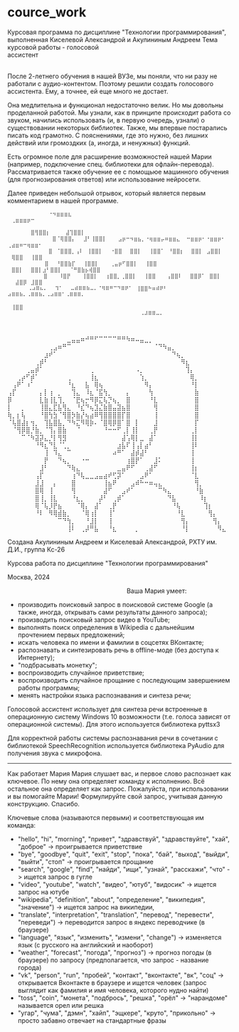 # cource_work
Курсовая программа по дисциплине "Технологии программирования", выполненная Киселевой Александрой и Акулининым Андреем
Тема курсовой работы - голосовой ассистент⠀⠀⠀⠀⠀⠀⠀⠀⠀⠀⠀⠀⠀⠀⠀⠀⠀⠀⠀⠀⠀⠀⠀⠀⠀⠀⠀⠀⠀⠀⠀⠀⠀⠀⠀⠀⠀⠀⠀⠀⠀⠀⠀⠀⠀⠀⠀

После 2-летнего обучения в нашей ВУЗе, мы поняли, что ни разу не работали с аудио-контентом. Поэтому решили создать голосового ассистента. Ему, а точнее, ей еще много не достает.

Она медлительна и функционал недостаточно велик. Но мы довольны проделанной работой. Мы узнали, как в принципе происходит работа со звуком, начились использовать (и, в первую очередь, узнали) о существовании некоторых библиотек. Также, мы впервые постарались писать код грамотно. С пояснениями, где это нужно, без лишних действий или громоздких (а, иногда, и ненужных) функций.

Есть огромное поле для расширение возможностей нашей Марии (например, подключение спец. библиотеки для офлайн-перевода). Рассматривается также обучение ее с помощьюе машинного обучения (для прогнозирования ответов) или использование нейросети. 

Далее приведен небольшой отрывок, который является первым комментарием в нашей программе.⠀⠀⠀  

            ⠀⠀⠀⠀⠐⠲⣶⣶⣶⣆⠀⠀⠀⠀ ⠀⢀⣶⣶⣶⡶⠒⠀⠀⠀⠀⠀⠀⠀⠀⠀⠀⠀⠀⠀⠀⠀⠀⠀⠀⠀⠀⠀⠀⠀⠀⠀⠀⠀⠀⠀⠀⠀⠀⠀⠀⠀⠀⠀⠀⠀⠀⠀⠀⠀⠀⠀⠀
            ⠀⠀⠀⠀⠀⠀⣿⢻⣿⣿⡆⠀⠀⠀⠀⣼⢹⣿⣿⡇⠀⠀⠀⠀⠀⠀⠀⠀⠀⠀⠀⠀⠀⠀⠀⠀⠀⠀⠀⠀⠀⠀⠀⠀⠀⠀⠀⠀⠀⠀⠀⠀⠀⠀⠀⠀⠀⠀⠀⠀⠀⠀⠀⠀⠀⠀⠀
            ⠀⠀⠀⠀⠀⣿⠈⢿⣿⣿⡄⠀⠀⣸⠃⢸⣿⣿⡇⠀⠀⠀⣠⡶⠒⠲⣶⣦⡀⠐⢶⣶⣶⡤⠶⣶⣶⣄  ⠒⣶⣶⡶⠂⠐⣶⣶⡶⠂  ⢀⣴⣶⠶⠒⢶⣶⣶⠂⠀⠀⠀⠀⠀
            ⠀⠀⠀⠀⣿⠀⠈⣿⣿⣿⡀⢠⠇⠀⢸⣿⣿⡇⠀⠀⠐⣿⣿⠀⠀⣿⣿⡇⠀⠀⢸⣿⣿⠁⠀⠘⣿⣿⡆⠀ ⣿⣿⡇⠀⣠⣿⣿⡇⠀ ⠀⢿⣿⣿⠀⠀⢸⣿⣿⠀⠀⠀⠀⠀⠀
            ⠀⠀⠀⣿⠀⠀⠘⣿⣿⣷⡏⠀⠀⢸⣿⣿⡇⠀⠀⠀⢀⣤⡶⠋⣿⣿⡇⠀⠀⢸⣿⣿⠀⠀ ⠀⣿⣿⡇⠀⠀⣿⣿⡇⣰⠃⣿⣿⡇⠀⠀⠈⠛⣿⣷⡦⢾⣿⣿⠀⠀⠀⠀⠀⠀
        ⠀⠀⠀⠀⠀⠀⣿⠀⠀⠀⠸⣿⡟⠀⠀⠀⢸⣿⣿⡇⠀⠀⢰⣿⣿⡀⢀⣿⣿⡇⠀⠀⢸⣿⣿⠀⠀ ⢠⣿⣿⠇⠀⠀⣿⣿⡿⠁⠀⣿⣿⡇⠀ ⠀⠀⣼⣿⡿⠀⣸⣿⣿⠀⠀⠀⠀⠀⠀
        ⠀⠀⠠⠴⠿⠦⠄⠀⠀⠹⠁⠀⠀⠤⠾⠿⠿⠷⠤⠄⠈⠻⠿⠛⠉⠙⠿⠟⠁⠀⢸⣿⣿⠓⠶⠾⠟⠃⠀  ⠴⠿⠿⠷⠄⠠⠿⠿⠷⠄⠠⠴⠿⠿⠁⠠⠿⠿⠿⠄⠀⠀⠀⠀⠀
        ⠀⠀⠀⠀⠀⠀⠀⠀⠀⠀⠀⠀⠀⠀⠀⠀⠀⠀⠀⠀⠀⠀⠀⠀⠀⠀⠀⠀⠀⠀  ⠀⢸⣿⣿⠀⠀⠀⠀⠀⠀⠀⠀⠀⠀⠀⠀⠀⠀⠀⠀⠀⠀⠀⠀⠀⠀⠀⠀⠀⠀⠀⠀⠀⠀⠀⠀
        ⠀⠀⠀⠀⠀⠀⠀⠀⠀⠀⠀⠀⠀⠀⠀⠀⠀⠀⠀⠀⠀⠀⠀⠀⠀⠀⠀⠀⠀⠀⠀⠠⠼⠿⠿⠤⠄⠀⠀⠀⠀
        
        ⠀⠀⠀⠀⠀⠀⠀⠀⠀⠀⠀⠀⠀⠀⠀⠀⠀⠀⠀⠀⠀⠀
⠀⠀⠀⠀⠀⠀⠀⠀⠀⠀⠀⠀⠀⣀⣤⣤⠶⠚⠛⠋⠉⠉⠉⠉⠛⠛⠳⠶⠤⣤⣀⡀⠀⠀⠀⠀⠀⠀⠀⠀⠀⠀⠀⠀⠀⠀
⠀⠀⠀⠀⠀⠀⠀⠀⠀⢀⣠⠶⠛⠉⠀⠀⠀⠀⠀⠀⠀⠀⠀⠀⠀⠀⠀⠀⠀⠀⠀⠀⠈⠙⠳⣤⡀⠀⠀⠀⠀⠀⠀⠀⠀⠀⠀⠀
⠀⠀⠀⠀⠀⠀⠀⠀⣰⠞⠁⠀⠀⠀⠀⠀⠀⠀⠀⠀⠀⠀⠀⠀⠀⠀⠀⠀⠀⠀⠀⠀⠀⠀⠀⠀⠙⢦⡀⠀⠀⠀⠀⠀⠀⠀⠀⠀
⠀⠀⠀⠀⠀⠀⢀⡾⠃⠀⠀⠀⠀⠀⠀⠀⠀⠀⠀⠀⠀⠀⠀⠀⠀⠀⠀⠀⠀⠀⠀⠀⠀⠀⠀⠀⠀⠀⠻⣆⠀⠀⠀⠀⠀⠀⠀⠀
⠀⠀⠀⠀⢀⣤⡾⠁⠀⠀⠀⠀⠀⠀⠀⠀⠀⠀⢀⠀⠀⠀⠀⠀⠀⠀⠀⠀⠠⡀⠀⠀⠀⠀⠀⠀⠀⠀⠀⢹⡄⠀⠀⠀⠀⠀⠀⠀
⠀⠀⢀⡴⠋⡾⠁⠀⠀⠀⠀⠀⠀⢀⠀⠀⠀⠀⢸⣆⠀⠀⠀⠀⠀⠀⠀⠀⠀⢱⡀⠀⠀⠀⠀⠀⠀⠀⠀⠀⢿⡀⠀⠀⠀⠀⠀⠀
⠀⢠⠟⠁⠰⠁⠀⠀⠀⠀⠀⠀⠀⠘⣆⠀⠀⣧⠀⢿⢦⠀⠀⠀⠀⠀⠀⠀⠀⠀⠻⡄⠀⠀⠀⠀⠀⠀⠀⠀⠘⡇⠀⠀⠀⠀⠀⠀
⢠⡏⠀⠀⠀⠀⠀⡄⡇⢰⠀⡀⠀⠀⢹⣄⠀⠸⣆⠈⣯⢳⡀⠀⠀⠀⡄⠀⠀⠀⠀⢳⠀⠀⠀⠀⠀⠀⠀⠀⠀⣷⠀⠀⠀⠀⠀⠀
⡿⠀⠀⠀⠀⠀⠀⣇⣷⢸⣇⢹⡀⠀⠈⣟⢦⡒⠻⡿⣍⢧⡙⢦⡀⠀⣿⠀⠀⠀⠀⠘⣇⠀⠀⠀⠀⠀⠀⠀⠀⣿⠀⠀⠀⠀⠀⠀
⡇⠀⠀⡀⠀⠀⠀⢸⣿⣄⣏⣧⢻⣄⠀⠘⣎⠙⢦⣹⣌⣷⣿⣤⣽⣦⣿⠀⠀⠀⠀⠀⢻⠀⠀⠀⠀⠀⠀⠀⠀⣿⠀⠀⠀⠀⠀⠀
⢷⡀⡆⢧⠀⠀⠀⠘⣿⢳⣳⠈⢻⣿⡳⣷⡜⢦⣴⠿⢻⣿⣿⣿⣿⡏⣿⠀⠀⠀⠀⠀⢸⠀⠀⠀⠀⠀⠀⠀⠀⣿⠀⠀⠀⠀⠀⠀
⠈⢧⣿⣼⡆⢲⡀⠀⢹⣧⣿⣧⡀⠙⠳⣍⠻⢿⡷⠄⠈⣿⢿⡿⣿⠁⣿⠀⡇⠀⠀⠀⣸⠀⠀⠀⠀⠀⠀⠀⠀⡏⠀⠀⠀⠀⠀⠀
⠀⠈⢻⡿⣿⡘⣷⡀⠈⢹⡄⣿⣷⠀⠀⠈⠀⠀⠀⠀⠀⠘⠒⠒⠋⢀⡇⢸⡇⠀⠀⢀⡟⠀⠀⠀⠀⠀⠀⠀⢀⡇⠀⠀⠀⠀⠀⠀
⠀⠀⠀⠉⠈⠳⣽⡽⣄⡘⡇⢻⣻⠀⠀⠀⠀⠀⠀⠀⠀⠀⠀⠀⠀⣼⢡⢿⡇⣀⠀⣼⠁⠀⠀⠀⠀⠀⠀⠀⢸⡇⠀⠀⠀⠀⠀⠀
⠀⠀⠀⠀⠀⠀⠘⠻⣆⠙⣇⠈⢁⡀⠀⠀⠀⠀⠀⠀⠀⠀⠀⠀⣰⣧⠏⢸⢠⡇⣴⠃⠀⠀⠀⠀⠀⠀⠀⠀⢸⠇⠀⠀⠀⠀⠀⠀
⠀⠀⠀⠀⠀⠀⠀⠀⢸⠀⠹⣄⠀⠉⠀⠀⠀⠀⠀⠀⠀⠀⠀⠴⠛⠁⠀⣼⡾⣼⠃⠀⠀⠀⠀⠀⠀⠀⠀⠀⢸⠀⠀⠀⠀⠀⠀⠀
⠀⠀⠀⠀⠀⠀⠀⠀⡟⠀⠀⠙⢦⡀⠀⠀⠐⠒⠀⠀⠀⠀⠀⠀⠀⠀⢰⣿⡟⠁⠀⠀⣸⠅⠀⠀⠀⠀⠀⠀⢸⠀⠀⠀⠀⠀⠀⠀
⠀⠀⠀⠀⠀⠀⠀⣸⠃⠀⠀⠀⠀⠙⢷⣄⠀⠀⠀⠀⠀⠀⠀⠀⣀⣤⠟⠋⠀⠀⢀⣼⠋⠀⠀⠀⠀⠀⠀⠀⢸⡆⠀⠀⠀⠀⠀⠀
⠀⠀⠀⠀⠀⠀⢠⡏⠀⠀⠀⠀⠀⠀⢰⠙⢧⣀⣀⣠⣤⣴⠞⢋⡽⠁⠀⠀⠀⣠⠟⠁⠀⠀⠀⠀⠀⠀⠀⠀⠈⣇⠀⠀⠀⠀⠀⠀
⠀⠀⠀⠀⠀⠀⣸⣸⠀⠀⡄⠀⠀⠀⣿⠀⠀⠀⠀⠀⠀⢸⣦⠟⠀⠀⠀⣠⠾⠓⠒⠶⢤⣄⠀⠀⠀⠀⠀⠀⠀⢻⡀⠀⠀⠀⠀⠀
⠀⠀⠀⠀⠀⠀⣿⢿⠀⢸⠀⠀⠀⠀⢻⠀⠀⠀⠀⠀⠀⣼⠋⠀⠀⣠⠞⠁⠀⠀⠀⠀⠀⠉⠳⣄⠀⠀⠀⠀⠀⠘⣷⠀⠀⠀⠀⠀
⠀⠀⠀⠀⠀⠀⣿⢸⡀⢸⣇⠀⠀⠀⠘⣆⡀⠀⠀⠀⡼⠃⠀⢀⡾⠁⠀⠀⠀⠀⠀⠀⠀⠀⠀⠙⣧⠀⠀⠀⠀⠀⠸⡆⠀⠀⠀⠀
⠀⠀⠀⠀⠀⠀⢿⠈⢧⡸⡟⣦⠀⠀⠀⠈⢿⡄⠀⣼⠁⠀⢀⡟⠀⠀⠀⠀⠀⠀⠀⠀⠀⠀⠀⠀⠘⢧⠀⠀⠀⠀⠀⢹⡆⠀⠀⠀
⠀⠀⠀⠀⠀⠀⠘⠇⠀⠻⢿⣾⣷⡀⠀⠀⠈⢿⢰⡇⠀⠀⢸⠁⠀⠀⠀⠀⠀⠀⠀⠀⠀⠀⠀⠀⠀⠘⣇⠀⠀⠀⠀⠀⢻⡄⠀⠀
⠀⠀⠀⠀⠀⠀⠀⠀⠀⠀⠀⠉⠙⢳⡀⠀⠀⠘⣸⡇⠀⠀⢸⠀⠀⠀⠀⠀⠀⠀⠀⠀⠀⠀⠀⠀⠀⠀⢻⡄⠀⠀⠀⠀⠀⢻⡄⠀
⠀⠀⠀⠀⠀⠀⠀⠀⠀⠀⠀⠀⠀⢸⠇⠀⢀⡼⠛⣧⠀⠀⠘⣆⠀⠀⠀⠀⡀⠀⠀⠀⠀⠀⠀⠀⠀⠀⠘⡇⠀⠀⠀⠀⠀⠀⠻⣄
                                                      
                                                      
Создана Акулининым Андреем и Киселевай Александрой, РХТУ им. Д.И., группа Кс-26

Курсова работа по дисциплине "Технологии программирования"

Москва, 2024

⠀⠀⠀⠀⠀
⠀⠀⠀⠀⠀⠀⠀⠀⠀⠀⠀⠀⠀⠀⠀⠀     ⠀⠀⠀⠀
Ваша Мария умеет:
* производить поисковый запрос в поисковой системе Google
  (а также, иногда, открывать сами результаты данного запроса);
* производить поисковый запрос видео в YouTube;
* выполнять поиск определения в Wikipedia c дальнейшим прочтением первых предложений;
* искать человека по имени и фамилии в соцсетях ВКонтакте;
* распознавать и синтезировать речь в offline-моде (без доступа к Интернету);
* "подбрасывать монетку";
* воспроизводить случайное приветствие;
* воспроизводить случайное прощание с последующим завершением работы программы;
* менять настройки языка распознавания и синтеза речи;

Голосовой ассистент использует для синтеза речи встроенные в операционную систему Windows 10 возможности
(т.е. голоса зависят от операционной системы). Для этого используется библиотека pyttsx3

Для корректной работы системы распознавания речи в сочетании с библиотекой SpeechRecognition
используется библиотека PyAudio для получения звука с микрофона.

------------------------------------------------------------------------------------------------------------------------
Как работает Мария
Мария слушает вас, и первое слово распознает как ключевое. По нему она определяет команду к исполнению.
Всё остальное она определяет как запрос. Пожалуйста, при использовании и вы помогайте Марии! Формулируйте
свой запрос, учитывая данную конструкцию. Спасибо.

  Ключевые слова (называются первыми) и соответствующая им команда:
  *  "hello", "hi", "morning", "привет", "здравствуй", "здравствуйте", "хай", "доброе" -> проигрывается приветствие
  *  "bye", "goodbye", "quit", "exit", "stop", "пока", "бай", "выход", "выйди", "выйти", "стоп" ->
                                                                                                проигрывается прощание
  *  "search", "google", "find", "найди", "ищи", "узнай", "расскажи", "что" -> ищется запрос в гугле
  *  "video", "youtube", "watch", "видео", "ютуб", "видосик" -> ищется запрос на ютубе
  *  "wikipedia", "definition", "about", "определение", "википедия", "значение") -> ищется запрос на википедии,
  *  "translate", "interpretation", "translation", "перевод", "перевести", "переведи") -> переводится запрос в
                                                                                        яндекс переводчике (в браузере)
  *  "language", "язык", "изменить", "измени", "change") -> изменяется язык (с русского на английский и наоборот)
  *  "weather", "forecast", "погода", "прогноз") -> прогноз погоды (в браузере) по запросу
                                                                        (предполагается, что запрос - название города)
  *  "vk", "person", "run", "пробей", "контакт", "вконтакте", "вк", "соц" -> открывается Вконтакте в браузере и
                                    ищется человек (запрос выглядит как фамилия и имя человека, которого нудно найти)
  *  "toss", "coin", "монета", "подбрось", "решка", "орёл" -> "нарандоме" называется орел или решка
  *  "угар", "чума", "дэмн", "хайп", "эщкере", "круто", "прикольно" -> просто забавно отвечает на стандартные фразы
